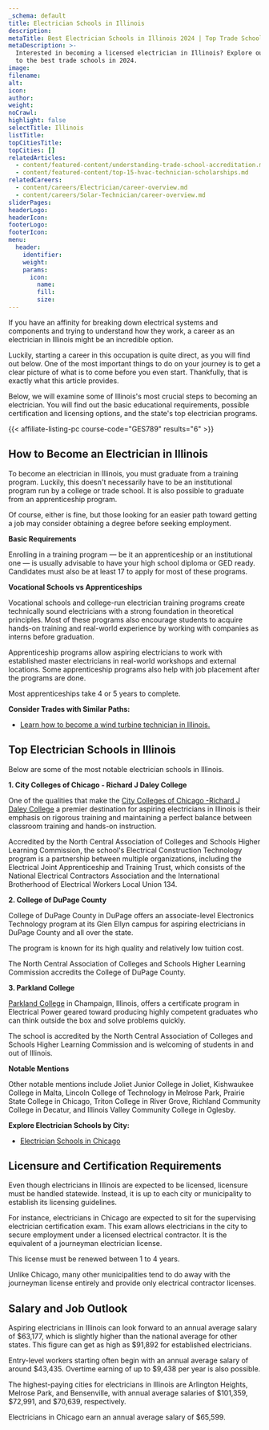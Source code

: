 ```yaml
---
_schema: default
title: Electrician Schools in Illinois
description:
metaTitle: Best Electrician Schools in Illinois 2024 | Top Trade Schools
metaDescription: >-
  Interested in becoming a licensed electrician in Illinois? Explore our guide
  to the best trade schools in 2024.
image:
filename:
alt:
icon:
author:
weight:
noCrawl:
highlight: false
selectTitle: Illinois
listTitle:
topCitiesTitle:
topCities: []
relatedArticles:
  - content/featured-content/understanding-trade-school-accreditation.md
  - content/featured-content/top-15-hvac-technician-scholarships.md
relatedCareers:
  - content/careers/Electrician/career-overview.md
  - content/careers/Solar-Technician/career-overview.md
sliderPages:
headerLogo:
headerIcon:
footerLogo:
footerIcon:
menu:
  header:
    identifier:
    weight:
    params:
      icon:
        name:
        fill:
        size:
---
```

If you have an affinity for breaking down electrical systems and components and trying to understand how they work, a career as an electrician in Illinois might be an incredible option.

Luckily, starting a career in this occupation is quite direct, as you will find out below. One of the most important things to do on your journey is to get a clear picture of what is to come before you even start. Thankfully, that is exactly what this article provides.

Below, we will examine some of Illinois's most crucial steps to becoming an electrician. You will find out the basic educational requirements, possible certification and licensing options, and the state's top electrician programs.

{{< affiliate-listing-pc course-code="GES789" results="6" >}}

## **How to Become an Electrician in Illinois**

To become an electrician in Illinois, you must graduate from a training program. Luckily, this doesn't necessarily have to be an institutional program run by a college or trade school. It is also possible to graduate from an apprenticeship program.

Of course, either is fine, but those looking for an easier path toward getting a job may consider obtaining a degree before seeking employment.

**Basic Requirements**

Enrolling in a training program — be it an apprenticeship or an institutional one — is usually advisable to have your high school diploma or GED ready. Candidates must also be at least 17 to apply for most of these programs.

**Vocational Schools vs Apprenticeships**

Vocational schools and college-run electrician training programs create technically sound electricians with a strong foundation in theoretical principles. Most of these programs also encourage students to acquire hands-on training and real-world experience by working with companies as interns before graduation.

Apprenticeship programs allow aspiring electricians to work with established master electricians in real-world workshops and external locations. Some apprenticeship programs also help with job placement after the programs are done.

Most apprenticeships take 4 or 5 years to complete.

**Consider Trades with Similar Paths:**

* [Learn how to become a wind turbine technician in Illinois.](https://toptradeschools.com/near-you/wind-turbine-technician/illinois/)

## **Top Electrician Schools in Illinois**

Below are some of the most notable electrician schools in Illinois.

**1\. City Colleges of Chicago - Richard J Daley College**

One of the qualities that make the [City Colleges of Chicago -Richard J Daley College](https://www.ccc.edu/colleges/daley/pages/default.aspx) a premier destination for aspiring electricians in Illinois is their emphasis on rigorous training and maintaining a perfect balance between classroom training and hands-on instruction.

Accredited by the North Central Association of Colleges and Schools Higher Learning Commission, the school's Electrical Construction Technology program is a partnership between multiple organizations, including the Electrical Joint Apprenticeship and Training Trust, which consists of the National Electrical Contractors Association and the International Brotherhood of Electrical Workers Local Union 134.

**2\. College of DuPage County**

College of DuPage County in DuPage offers an associate-level Electronics Technology program at its Glen Ellyn campus for aspiring electricians in DuPage County and all over the state.

The program is known for its high quality and relatively low tuition cost.

The North Central Association of Colleges and Schools Higher Learning Commission accredits the College of DuPage County.

**3\. Parkland College**

[Parkland College](https://www.parkland.edu/) in Champaign, Illinois, offers a certificate program in Electrical Power geared toward producing highly competent graduates who can think outside the box and solve problems quickly.

The school is accredited by the North Central Association of Colleges and Schools Higher Learning Commission and is welcoming of students in and out of Illinois.

**Notable Mentions**

Other notable mentions include Joliet Junior College in Joliet, Kishwaukee College in Malta, Lincoln College of Technology in Melrose Park, Prairie State College in Chicago, Triton College in River Grove, Richland Community College in Decatur, and Illinois Valley Community College in Oglesby.

**Explore Electrician Schools by City:**

* [Electrician Schools in Chicago](https://toptradeschools.com/near-you/electrician/illinois/chicago/)

## **Licensure and Certification Requirements**

Even though electricians in Illinois are expected to be licensed, licensure must be handled statewide. Instead, it is up to each city or municipality to establish its licensing guidelines.

For instance, electricians in Chicago are expected to sit for the supervising electrician certification exam. This exam allows electricians in the city to secure employment under a licensed electrical contractor. It is the equivalent of a journeyman electrician license.

This license must be renewed between 1 to 4 years.

Unlike Chicago, many other municipalities tend to do away with the journeyman license entirely and provide only electrical contractor licenses.

## **Salary and Job Outlook**

Aspiring electricians in Illinois can look forward to an annual average salary of $63,177, which is slightly higher than the national average for other states. This figure can get as high as $91,892 for established electricians.

Entry-level workers starting often begin with an annual average salary of around $43,435. Overtime earning of up to $9,438 per year is also possible.

The highest-paying cities for electricians in Illinois are Arlington Heights, Melrose Park, and Bensenville, with annual average salaries of $101,359, $72,991, and $70,639, respectively.

Electricians in Chicago earn an annual average salary of $65,599.